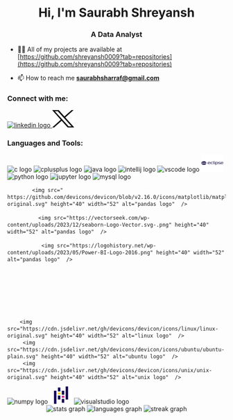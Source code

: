 <h1 align="center">Hi, I'm Saurabh Shreyansh</h1>
<h3 align="center"><b>  A Data Analyst </b> </h3>

- 👨‍💻 All of my projects are available at [https://github.com/shreyansh0009?tab=repositories](https://github.com/shreyansh0009?tab=repositories)

- 📫 How to reach me **saurabhsharraf@gmail.com**

<h3 align="left">Connect with me:</h3>
<p align="left">
<a href="https://https://www.linkedin.com/in/saurabh-shreyansh-223749260/" target="_blank">
    <img src="https://raw.githubusercontent.com/maurodesouza/profile-readme-generator/master/src/assets/icons/social/linkedin/default.svg" width="52" height="40" alt="linkedin logo"  />
  </a>
   <a href="https://www.twitter.com/SaurabhShreyan1" target="_blank">
    <img src="https://github.com/devicons/devicon/blob/v2.15.1/icons/twitter/twitter-original.svg" width="52" height="40" alt="twitter logo"  /> 
   </a>
<!--   <a href="https://discord.gg/bEwq8mYp" target="_blank">
    <img src="https://raw.githubusercontent.com/maurodesouza/profile-readme-generator/master/src/assets/icons/social/discord/default.svg" width="52" height="40" alt="discord logo"  />
  </a>  -->
<!--   <a href="https://stackoverflow.com/users/19456574/chhavi-sharma" target="_blank">
    <img src="https://raw.githubusercontent.com/maurodesouza/profile-readme-generator/master/src/assets/icons/social/stackoverflow/default.svg" width="52" height="40" alt="stackoverflow logo"  /> -->
  </a>

</p>

</p>

<h3 align="left">Languages and Tools:</h3>

<div align="left">
  <img src="https://cdn.jsdelivr.net/gh/devicons/devicon/icons/c/c-original.svg" height="40" width="52" alt="c logo"  /> 
    <img src="https://cdn.jsdelivr.net/gh/devicons/devicon/icons/cplusplus/cplusplus-original.svg" height="40" width="52" alt="cplusplus logo"  />
    <img src="https://cdn.jsdelivr.net/gh/devicons/devicon/icons/java/java-original.svg" height="40" width="52" alt="java logo"  />
     <img src="https://cdn.jsdelivr.net/gh/devicons/devicon/icons/intellij/intellij-original.svg" height="40" width="52" alt="intellij logo"  />
     <img src="https://cdn.jsdelivr.net/gh/devicons/devicon/icons/vscode/vscode-original.svg" height="40" width="52" alt="vscode logo"  />
    <img src="https://github.com/devicons/devicon/blob/v2.16.0/icons/eclipse/eclipse-plain-wordmark.svg" height="40" width="52" alt="html5 logo"  />
     <img src="https://cdn.jsdelivr.net/gh/devicons/devicon/icons/python/python-original.svg" height="40" width="52" alt="python logo"  />
      <img src="https://cdn.jsdelivr.net/gh/devicons/devicon/icons/jupyter/jupyter-original.svg" height="40" width="52" alt="jupyter logo"  />
        <img src="https://cdn.jsdelivr.net/gh/devicons/devicon/icons/mysql/mysql-original.svg" height="40" width="52" alt="mysql logo"  />

            <img src=" https://github.com/devicons/devicon/blob/v2.16.0/icons/matplotlib/matplotlib-original.svg" height="40" width="52" alt="pandas logo"  />

              <img src="https://vectorseek.com/wp-content/uploads/2023/12/seaborn-Logo-Vector.svg-.png" height="40" width="52" alt="pandas logo"  />

               <img src="https://logohistory.net/wp-content/uploads/2023/05/Power-BI-Logo-2016.png" height="40" width="52" alt="pandas logo"  />


           
            

         


        <img src="https://cdn.jsdelivr.net/gh/devicons/devicon/icons/linux/linux-original.svg" height="40" width="52" alt="linux logo"  />
         <img src="https://cdn.jsdelivr.net/gh/devicons/devicon/icons/ubuntu/ubuntu-plain.svg" height="40" width="52" alt="ubuntu logo"  />
         <img src="https://cdn.jsdelivr.net/gh/devicons/devicon/icons/unix/unix-original.svg" height="40" width="52" alt="unix logo"  /> 
    
  
 
  <img src="https://cdn.jsdelivr.net/gh/devicons/devicon/icons/numpy/numpy-original.svg" height="40" width="52" alt="numpy logo"  />

   <img src="https://github.com/devicons/devicon/blob/v2.16.0/icons/pandas/pandas-original.svg" height="40" width="52" alt="numpy logo"  />

  

 
 

  <img src="https://cdn.jsdelivr.net/gh/devicons/devicon/icons/visualstudio/visualstudio-plain.svg" height="40" width="52" alt="visualstudio logo"  />
 
</div>


<div align="center">
  <img src="https://github-readme-stats.vercel.app/api?username=shreyansh0009&hide_title=false&hide_rank=false&show_icons=true&include_all_commits=true&count_private=true&disable_animations=false&theme=dracula&locale=en&hide_border=false&order=1" height="150" alt="stats graph"  />
  <img src="https://github-readme-stats.vercel.app/api/top-langs?username=shreyansh0009&locale=en&hide_title=false&layout=compact&card_width=320&langs_count=5&theme=dracula&hide_border=false&order=2" height="150" alt="languages graph"  />
  <img src="https://streak-stats.demolab.com?user=shreyansh0009&locale=en&mode=daily&theme=dracula&hide_border=false&border_radius=5&order=3" height="150" alt="streak graph"  />
</div>
